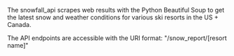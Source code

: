 The snowfall_api scrapes web results with the Python Beautiful Soup to get the latest snow and weather conditions for various ski resorts in the US + Canada.

The API endpoints are accessible with the URI format: "/snow_report/[resort name]"
